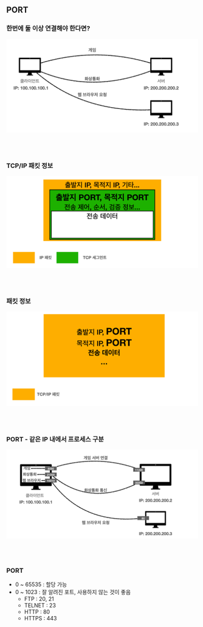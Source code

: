 ## PORT

### 한번에 둘 이상 연결해야 한다면?

![image](https://github.com/JaeYeon33/TIL/blob/main/Network/images/Untitled%2019.png?raw=true)



<br>

<br>



### TCP/IP 패킷 정보

![image](https://github.com/JaeYeon33/TIL/blob/main/Network/images/Untitled%2020.png?raw=true)



<br>

<br>

### 패킷 정보

![image](https://github.com/JaeYeon33/TIL/blob/main/Network/images/Untitled%2021.png?raw=true)



<br>

<br>

### PORT - 같은 IP 내에서 프로세스 구분

![image](https://github.com/JaeYeon33/TIL/blob/main/Network/images/Untitled%2022.png?raw=true)



<br>

<br>



### PORT

- 0 ~ 65535 : 할당 가능
- 0 ~ 1023 : 잘 알려진 포트, 사용하지 않는 것이 좋음
  - FTP : 20, 21
  - TELNET : 23
  - HTTP : 80
  - HTTPS : 443